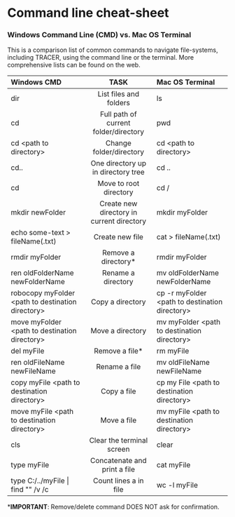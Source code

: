 # Command line cheat-sheet

### Windows Command Line \(CMD\) vs. Mac OS Terminal

This is a comparison list of common commands to navigate file-systems, including TRACER, using the command line or the terminal. More comprehensive lists can be found on the web.

| **Windows CMD** | TASK | **Mac OS Terminal** |
| :--- | :---: | :--- |
| dir | List files and folders | ls |
| cd | Full path of current folder/directory | pwd |
| cd &lt;path to directory&gt; | Change folder/directory | cd &lt;path to directory&gt; |
| cd.. | One directory up in directory tree | cd .. |
| cd | Move to root directory | cd / |
| mkdir newFolder | Create new directory in current directory | mkdir myFolder |
| echo some-text &gt; fileName\(.txt\) | Create new file | cat &gt; fileName\(.txt\) |
| rmdir myFolder | Remove a directory\* | rmdir myFolder |
| ren oldFolderName newFolderName | Rename a directory | mv oldFolderName newFolderName |
| robocopy myFolder &lt;path to destination directory&gt; | Copy a directory | cp -r myFolder &lt;path to destination directory&gt; |
| move myFolder &lt;path to destination directory&gt; | Move a directory | mv myFolder &lt;path to destination directory&gt; |
| del myFile | Remove a file\* | rm myFile |
| ren oldFileName newFileName | Rename a file | mv oldFileName newFileName |
| copy myFile &lt;path to destination directory&gt; | Copy a file | cp my File &lt;path to destination directory&gt; |
| move myFile &lt;path to destination directory&gt; | Move a file | mv myFile &lt;path to destination directory&gt; |
| cls | Clear the terminal screen | clear |
| type myFile | Concatenate and print a file | cat myFile |
| type C:/../myFile \| find "" /v /c | Count lines a in file | wc -l myFile |

\***IMPORTANT**: Remove/delete command DOES NOT ask for confirmation.

